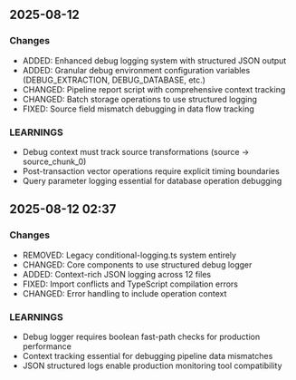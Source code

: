 ## 2025-08-12

### Changes
- ADDED: Enhanced debug logging system with structured JSON output
- ADDED: Granular debug environment configuration variables (DEBUG_EXTRACTION, DEBUG_DATABASE, etc.)
- CHANGED: Pipeline report script with comprehensive context tracking
- CHANGED: Batch storage operations to use structured logging
- FIXED: Source field mismatch debugging in data flow tracking

### LEARNINGS
- Debug context must track source transformations (source → source_chunk_0)
- Post-transaction vector operations require explicit timing boundaries
- Query parameter logging essential for database operation debugging

## 2025-08-12 02:37

### Changes
- REMOVED: Legacy conditional-logging.ts system entirely
- CHANGED: Core components to use structured debug logger
- ADDED: Context-rich JSON logging across 12 files
- FIXED: Import conflicts and TypeScript compilation errors
- CHANGED: Error handling to include operation context

### LEARNINGS
- Debug logger requires boolean fast-path checks for production performance
- Context tracking essential for debugging pipeline data mismatches
- JSON structured logs enable production monitoring tool compatibility